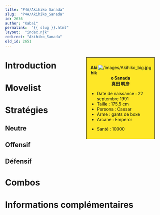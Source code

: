 ```yaml
---
title: "P4A/Akihiko Sanada"
slug:  "P4A/Akihiko_Sanada"
id: 2636
author: "Kabai"
permalink:  "{{ slug }}.html"
layout:  "index.njk"
redirect: "Akihiko_Sanada"
old_id: 2651
---
```


<div style="float:right; border: 1px black solid; background-color: #FEE727; width: 40%; margin:15px; padding:10px">
<div style="float:right">

![](/images/Akihiko_big.jpg "/images/Akihiko_big.jpg")

</div>
<div>
<center>

**Akihiko Sanada**  
**真田 明彦**  
  

</center>

- Date de naissance : 22 septembre 1991
- Taille : 175,5 cm
- Persona : Caesar
- Arme : gants de boxe
- Arcane : Emperor

<!-- -->

- Santé : 10000

</div>
</div>

# Introduction

# Movelist

# Stratégies

## Neutre

## Offensif

## Défensif

# Combos

# Informations complémentaires
